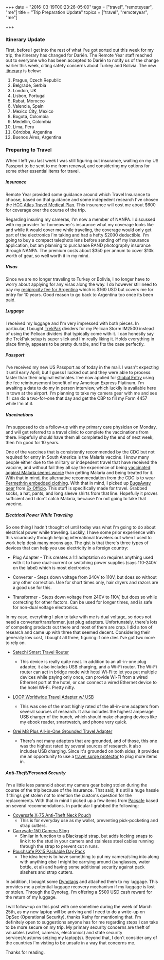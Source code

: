+++
date = "2016-03-19T00:23:26-05:00"
tags = ["travel", "remoteyear", "me"]
title = "Trip Preparation Update"
topics = ["travel", "remoteyear", "me"]

+++

### Itinerary Update

First, before I get into the rest of what I've got sorted out this week
for my trip, the itinerary has changed for Darién.  The Remote Year
staff reached out to everyone who has been accepted to Darién to notify
us of the change earlier this week, citing safety concerns about Turkey
and Bolivia.  The new [itinerary](http://www.remoteyear.com/itinerary/)
is below:

1. Prague, Czech Republic
2. Belgrade, Serbia
3. London, UK
4. Lisbon, Portugal
5. Rabat, Morocco
6. Valencia, Spain
7. Mexico City, Mexico
8. Bogotá, Colombia
9. Medellin, Colombia
10. Lima, Peru
11. Córdoba, Argentina
12. Buenos Aires, Argentina

### Preparing to Travel

When I left you last week I was still figuring out insurance, waiting on
my US Passport to be sent to me from renewal, and considering my options
for some other essential items for travel.

##### Insurance

Remote Year provided some guidance around which Travel Insurance to
choose, based on that guidance and some indepedent research I've chosen
the [HCC Atlas Travel Medical Plan](https://www.internationalinsurance.com/hcc/atlas/).  This insurance will cost me about $600 for coverage over the course of the trip.

Regarding insuring my cameras, I'm now a member of NANPA.  I discussed
with my provider for homeowner's insurance what my coverage looks like
and while it would cover me while traveling, the coverage would only get
part of the electronics I'm taking and had a hefty $2000 deductible.
I'm going to buy a compact telephoto lens before sending off my
insurance application, but am planning to purchaase RAND photography
insurance through NANPA.  The premium costs about $350 per annum to cover $10k
worth of gear, so well worth it in my mind.

##### Visas

Since we are no longer traveling to Turkey or Bolivia, I no longer have
to worry about applying for any visas along the way.  I do however still
need to pay my [reciprocity fee for
Argentina](https://reciprocidad.provincianet.com.ar/) which is $160 USD
but covers me for entry for 10 years.  Good reason to go back to
Argentina too once its been paid.

##### Luggage

I received my luggage and I'm very impressed with both pieces.  In
particular, I bought [TrekPak](http://trekpak.com/) dividers for my
Pelican Storm IM2500 instead of using the Pelican dividers that
typically come with it.  I can honestly say the TrekPak setup is super
slick and I'm really liking it.  Holds everything in place firmly,
appears to be pretty durable, and fits the case perfectly.


##### Passport

I've received my new US Passport as of today in the mail.  I wasn't
expecting it until early April, but I guess I lucked out and they were
able to process faster than their original estimates.  I've now applied
for [Global
Entry](http://www.cbp.gov/travel/trusted-traveler-programs/global-entry)
using the fee reimbursement benefit of my American Express Platinum.
I'm awaiting a date to do my in person interview, which luckily is
available here in town at the airport.  I'm planning to take my camera
gear with me and see if I can do a two-for-one that day and get the CBP
to fill my Form 4457 while I'm at it.

##### Vaccinations

I'm supposed to do a follow-up with my primary care physician on Monday,
and will get referred to a travel clinic to complete the vaccinations
from there.  Hopefully should have them all completed by the end of next
week, then I'm good for 10 years.

One of the vaccines that is consistently recommended by the CDC but not
required for entry in South America is the Malaria vaccine.  I know many
people either due to the military or indepedent travel that have
received the vaccine, and without fail they all say the experience of
being [vaccinated against Malaria seems
worse](http://www.cbsnews.com/news/some-us-troops-haunted-by-anti-malaria-drugs-side-effects/) than getting Malaria and
being treated for it.  With that in mind, the alternative recommendation
from the CDC is to wear [Permethrin embedded
clothing](http://npic.orst.edu/pest/mosquito/ptc.html).  With that in
mind, I picked up [BugsAway
gear](http://www.exofficio.com/technology/bugsaway-anti-insect) from [Ex
Officio](http://www.exofficio.com/).  This stuff is specifically made
for travel.  Grabbed socks, a hat, pants, and long sleeve shirts from
that line.  Hopefully it proves sufficient and I don't catch Malaria,
because I'm not going to take that vaccine.

##### Electrical Power While Traveling

So one thing I hadn't thought of until today was what I'm going to do
about electrical power while traveling.  Luckily, I have some prior
experience with this vicariously through helping international travelers
out when I used to work help desk many moons ago.  The gist is that
there's three types of devices that can help you use electricity in a
foreign country:

* Plug Adapter - This creates a 1:1 adaptation so requires anything used
  with it to have dual-current or switching power supplies (says
110-240V on the label) which is most electronics

* Converter - Steps down voltage from 240V to 110V, but does so without
  any other correction.  Use for short times only, hair dryers and
razors are a good use for this.

* Transformer - Steps down voltage from 240V to 110V, but does so while
  correcting for other factors.  Can be used for longer times, and is
safe for non-dual voltage electronics.

In my case, everything I plan to take with me is dual voltage, so does
not need a converter/transformer, just plug adapters.  Unfortunately,
there's lots of competing products out there and most of them are crap.
I did a ton of research and came up with three that seemed decent.
Considering their generally low cost, I bought all three, figuring if
one dies I've got two more to rely on.

* [Satechi Smart Travel
  Router](http://www.amazon.com/gp/product/B00EZT2PB4)
  - This device is really quite neat.  In addition to an all-in-one plug adapter, it also includes USB charging, and a Wi-Fi router.  The Wi-Fi router can act in bridge mode with hotel Wi-Fi to let you put multiple devices while
paying only once, can provide Wi-Fi from a wired Ethernet port at the
hotel, or can connect a wired Ethernet device to the hotel Wi-Fi.
Pretty nifty.

* [LOOP Worldwide Travel Adapter w/
  USB](http://www.amazon.com/gp/product/B00Y6NXU18)
  - This was one of the most highly rated of the all-in-one adapters
    from several sources of research.  It also includes the highest
amperage USB charger of the bunch, which should make charging devices
like my ebook reader, smartwatch, and phone very quick.

* [Orei M8 Plus All-in-One Grounded Travel
  Adapter](http://www.amazon.com/gp/product/B00QR2ALHM)
  - There's not many adapters that are grounded, and of those, this one
    was the highest rated by several sources of research.  It also
includes USB charging.  Since it's grounded on both sides, it provides
me an opportunity to use a [travel surge
protector](http://www.amazon.com/Belkin-SurgePlus-3-Outlet-Charger-Protector/dp/B00ATZJ5YS/) to plug more items in.


##### Anti-Theft/Personal Security

I'm a little less paranoid about my camera gear being stolen during the
course of the trip because of the insurance.  That said, it's still a
huge hassle if things get stolen not to mention the customs question for
the replacements.  With that in mind I picked up a few items from
[Pacsafe](http://www.pacsafe.com/) based on several recommendations.  In
particular I grabbed the following:

* [Coversafe X-75 Anti-Theft Neck Pouch](http://www.pacsafe.com/coversafe-x75.html)
  - This is for everyday use as my wallet, preventing pick-pocketing and
    strap cutters.
* [Carrysafe 150 Camera Sling](http://www.pacsafe.com/carrysafe-150-sling-camera-strap-1.html)
  - Similar in function to a Blackrapid strap, but adds locking snaps to
    link it to the stud in your camera and stainless steel cables
running through the strap to prevent cut n runs.
* [Pouchsafe PX15 Packable Day Pack](http://www.pacsafe.com/pouchsafe-px15-anti-theft-packable-day-pack-1.html)
  - The idea here is to have something to put my camera/sling into along
    with anything else I might be carrying around (sunglasses, water
bottle, et al) and having some additional security against pack slashers
and strap cutters.

In addition, I bought some
[Dynotags](http://www.amazon.com/Dynotag%C2%AE-Enabled-Aluminum-Convertible-Luggage/dp/B00XQVXFTS/) and attached them to my luggage.  This provides me a potential luggage recovery mechanism if my luggage is lost or stolen.  Through the Dynotag, I'm offering a $500 USD cash reward for the return of my luggage.


I will follow-up on this post with one sometime during the week of March
25th, as my new laptop will be arriving and I need to do a write-up on
OpSec (Operational Security), thanks Kathy for mentioning that.  I'm
definitely open to suggestions anyone has for me regarding steps I can
take to be more secure on my trip.  My primary security concerns are
theft of valuables (wallet, cameras, electronics) and state security
services/customs seizing my laptop(s).  Beyond that, I don't consider
any of the countries I'm visting to be unsafe in a way that concerns me.

Thanks for reading.
